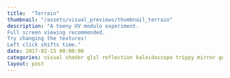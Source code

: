 ```yaml
---
title:  "Terrain"
thumbnail: "/assets/visual_previews/thumbnail_terrain"
description: "A teeny UV modulo experiment.
Full screen viewing recommended.
Try changing the textures!
Left click shifts time."
date: 2017-02-15 00:00:00
categories: visual shader glsl reflection kaleidoscope trippy mirror geometry
layout: post
---
```

